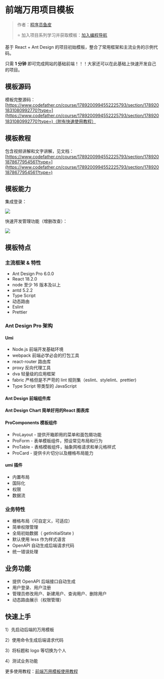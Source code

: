 # 前端万用项目模板

> 作者：[程序员鱼皮](https://yuyuanweb.feishu.cn/wiki/Abldw5WkjidySxkKxU2cQdAtnah)
>
> ⭐️ 加入项目系列学习并获取模板：[加入编程导航](https://yuyuanweb.feishu.cn/wiki/SDtMwjR1DituVpkz5MLc3fZLnzb) 

基于 React + Ant Design 的项目初始模板，整合了常用框架和主流业务的示例代码。

只需 **1 分钟** 即可完成网站的基础前端！！！大家还可以在此基础上快速开发自己的项目。

## 模板源码

模板完整源码：[https://www.codefather.cn/course/1789200994552225793/section/1789201831080992770?type=](https://www.codefather.cn/course/1789200994552225793/section/1789201831080992770?type=)（附有快速使用教程）

## 模板教程

包含视频讲解和文字讲解，见文档：[https://www.codefather.cn/course/1789200994552225793/section/1789201878677954561?type=](https://www.codefather.cn/course/1789200994552225793/section/1789201878677954561?type=)

## 模板能力

集成登录：

![](https://pic.yupi.icu/5563/202404191437834.png)

快速开发管理功能（增删改查）：

![](https://pic.yupi.icu/5563/202404191437691.png)

## **模板特点**

### **主流框架 & 特性**

- Ant Design Pro 6.0.0
- React 18.2.0
- node 至少 16 版本及以上
- antd 5.2.2
- Type Script
- 动态路由
- Eslint
- Prettier

### **Ant Design Pro 架构**

#### **Umi**

- Node.js 前端开发基础环境
- webpack 前端必学必会的打包工具
- react-router 路由库
- proxy 反向代理工具
- dva 轻量级的应用框架
- fabric 严格但是不严苛的 lint 规则集（eslint、stylelint、prettier)
- Type Script 带类型的 JavaScript

#### **Ant Design 前端组件库**

#### **Ant Design Chart 简单好用的React 图表库**

#### **ProComponents 模板组件**

- ProLayout - 提供开箱即用的菜单和面包屑功能
- ProForm - 表单模板组件，预设常见布局和行为
- ProTable - 表格模板组件，抽象网格请求和单元格样式
- ProCard - 提供卡片切分以及栅格布局能力

#### **umi 插件**

- 内置布局
- 国际化
- 权限
- 数据流

### **业务特性**

- 栅格布局（可自定义，可适应）
- 简单权限管理
- 全局初始数据（ getInitialState )
- 默认使用 less 作为样式语言
- OpenAPI 自动生成后端请求代码
- 统一错误处理

## **业务功能**

- 提供 OpenAPI 后端接口自动生成
- 用户登录、用户注册
- 管理员修改用户、新建用户、查询用户、删除用户
- 动态路由展示（权限管理）

## **快速上手**

1）先启动后端的万用模板

2）使用命令生成后端请求代码

3）将标题和 logo 等切换为个人

4）测试业务功能

更多使用教程：[前端万用模板使用教程](https://www.codefather.cn/course/1789200994552225793/section/1789201878677954561)